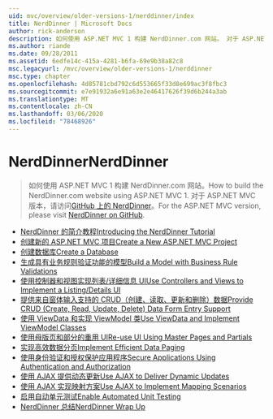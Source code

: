 ```yaml
---
uid: mvc/overview/older-versions-1/nerddinner/index
title: NerdDinner | Microsoft Docs
author: rick-anderson
description: 如何使用 ASP.NET MVC 1 构建 NerdDinner.com 网站。 对于 ASP.NET MVC 3 版本，请访问 GitHub 上的 nerddinner。
ms.author: riande
ms.date: 09/28/2011
ms.assetid: 6edfe14c-415a-4281-b6fa-69e9b38a82c8
msc.legacyurl: /mvc/overview/older-versions-1/nerddinner
msc.type: chapter
ms.openlocfilehash: 4d85781cbd792c6d553665f33d8e699ac3f8fbc3
ms.sourcegitcommit: e7e91932a6e91a63e2e46417626f39d6b244a3ab
ms.translationtype: MT
ms.contentlocale: zh-CN
ms.lasthandoff: 03/06/2020
ms.locfileid: "78468926"
---
```

# <a name="nerddinner"></a><span data-ttu-id="fbd94-104">NerdDinner</span><span class="sxs-lookup"><span data-stu-id="fbd94-104">NerdDinner</span></span>

> <span data-ttu-id="fbd94-105">如何使用 ASP.NET MVC 1 构建 NerdDinner.com 网站。</span><span class="sxs-lookup"><span data-stu-id="fbd94-105">How to build the NerdDinner.com website using ASP.NET MVC 1.</span></span> <span data-ttu-id="fbd94-106">对于 ASP.NET MVC 版本，请访问[GitHub 上的 NerdDinner](https://github.com/AspNetMVPSamples/NerdDinner)。</span><span class="sxs-lookup"><span data-stu-id="fbd94-106">For the ASP.NET MVC version, please visit [NerdDinner on GitHub](https://github.com/AspNetMVPSamples/NerdDinner).</span></span>

- [<span data-ttu-id="fbd94-107">NerdDinner 的简介教程</span><span class="sxs-lookup"><span data-stu-id="fbd94-107">Introducing the NerdDinner Tutorial</span></span>](introducing-the-nerddinner-tutorial.md)
- [<span data-ttu-id="fbd94-108">创建新的 ASP.NET MVC 项目</span><span class="sxs-lookup"><span data-stu-id="fbd94-108">Create a New ASP.NET MVC Project</span></span>](create-a-new-aspnet-mvc-project.md)
- [<span data-ttu-id="fbd94-109">创建数据库</span><span class="sxs-lookup"><span data-stu-id="fbd94-109">Create a Database</span></span>](create-a-database.md)
- [<span data-ttu-id="fbd94-110">生成具有业务规则验证功能的模型</span><span class="sxs-lookup"><span data-stu-id="fbd94-110">Build a Model with Business Rule Validations</span></span>](build-a-model-with-business-rule-validations.md)
- [<span data-ttu-id="fbd94-111">使用控制器和视图实现列表/详细信息 UI</span><span class="sxs-lookup"><span data-stu-id="fbd94-111">Use Controllers and Views to Implement a Listing/Details UI</span></span>](use-controllers-and-views-to-implement-a-listingdetails-ui.md)
- [<span data-ttu-id="fbd94-112">提供来自窗体输入支持的 CRUD（创建、读取、更新和删除）数据</span><span class="sxs-lookup"><span data-stu-id="fbd94-112">Provide CRUD (Create, Read, Update, Delete) Data Form Entry Support</span></span>](provide-crud-create-read-update-delete-data-form-entry-support.md)
- [<span data-ttu-id="fbd94-113">使用 ViewData 和实现 ViewModel 类</span><span class="sxs-lookup"><span data-stu-id="fbd94-113">Use ViewData and Implement ViewModel Classes</span></span>](use-viewdata-and-implement-viewmodel-classes.md)
- [<span data-ttu-id="fbd94-114">使用母版页和部分的重用 UI</span><span class="sxs-lookup"><span data-stu-id="fbd94-114">Re-use UI Using Master Pages and Partials</span></span>](re-use-ui-using-master-pages-and-partials.md)
- [<span data-ttu-id="fbd94-115">实现高效数据分页</span><span class="sxs-lookup"><span data-stu-id="fbd94-115">Implement Efficient Data Paging</span></span>](implement-efficient-data-paging.md)
- [<span data-ttu-id="fbd94-116">使用身份验证和授权保护应用程序</span><span class="sxs-lookup"><span data-stu-id="fbd94-116">Secure Applications Using Authentication and Authorization</span></span>](secure-applications-using-authentication-and-authorization.md)
- [<span data-ttu-id="fbd94-117">使用 AJAX 提供动态更新</span><span class="sxs-lookup"><span data-stu-id="fbd94-117">Use AJAX to Deliver Dynamic Updates</span></span>](use-ajax-to-deliver-dynamic-updates.md)
- [<span data-ttu-id="fbd94-118">使用 AJAX 实现映射方案</span><span class="sxs-lookup"><span data-stu-id="fbd94-118">Use AJAX to Implement Mapping Scenarios</span></span>](use-ajax-to-implement-mapping-scenarios.md)
- [<span data-ttu-id="fbd94-119">启用自动单元测试</span><span class="sxs-lookup"><span data-stu-id="fbd94-119">Enable Automated Unit Testing</span></span>](enable-automated-unit-testing.md)
- [<span data-ttu-id="fbd94-120">NerdDinner 总结</span><span class="sxs-lookup"><span data-stu-id="fbd94-120">NerdDinner Wrap Up</span></span>](nerddinner-wrap-up.md)
